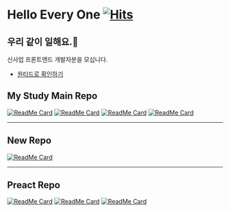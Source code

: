 # Hello Every One [![Hits](https://hits.seeyoufarm.com/api/count/incr/badge.svg?url=https%3A%2F%2Fgithub.com%2FSeonHyungJo&count_bg=%2379C83D&title_bg=%23555555&icon=deno.svg&icon_color=%23FFFFFF&title=Hello&edge_flat=false)](https://hits.seeyoufarm.com)

## 우리 같이 일해요.💪

신사업 프론트엔드 개발자분을 모십니다.

- [원티드로 확인하기](https://www.wanted.co.kr/wd/18744)

## My Study Main Repo

[![ReadMe Card](https://github-readme-stats.vercel.app/api/pin/?username=im-d-team&repo=Dev-Docs&theme=dracula)](https://github.com/im-d-team/Dev-Docs)
[![ReadMe Card](https://github-readme-stats.vercel.app/api/pin/?username=im-d-team&repo=Dev-Contents-House&theme=dracula)](https://github.com/im-d-team/Dev-Contents-House)
[![ReadMe Card](https://github-readme-stats.vercel.app/api/pin/?username=SeonHyungJo&repo=FrontEnd-Note&theme=dracula)](https://github.com/SeonHyungJo/FrontEnd-Note)
[![ReadMe Card](https://github-readme-stats.vercel.app/api/pin/?username=SeonHyungJo&repo=Javascript-Book&theme=dracula)](https://github.com/SeonHyungJo/Javascript-Book)

---

## New Repo

[![ReadMe Card](https://github-readme-stats.vercel.app/api/pin/?username=SeonHyungJo&repo=Dev-Docs-Slide&theme=dracula)](https://github.com/SeonHyungJo/Dev-Docs-Slide)

---

## Preact Repo

[![ReadMe Card](https://github-readme-stats.vercel.app/api/pin/?username=SeonHyungJo&repo=preact-vite-swr__discussions&theme=dracula)](https://github.com/SeonHyungJo/preact-vite-swr__discussions)
[![ReadMe Card](https://github-readme-stats.vercel.app/api/pin/?username=SeonHyungJo&repo=preact-swr&theme=dracula)](https://github.com/SeonHyungJo/preact-swr)
[![ReadMe Card](https://github-readme-stats.vercel.app/api/pin/?username=SeonHyungJo&repo=preact-wouter&theme=dracula)](https://github.com/SeonHyungJo/preact-wouter)
